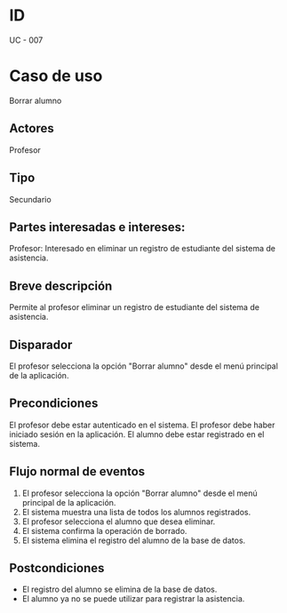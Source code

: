 # ID

UC - 007
# Caso de uso

Borrar alumno
## Actores

Profesor
## Tipo

Secundario
## Partes interesadas e intereses:

Profesor: Interesado en eliminar un registro de estudiante del sistema de asistencia.
## Breve descripción

Permite al profesor eliminar un registro de estudiante del sistema de asistencia.

## Disparador

El profesor selecciona la opción "Borrar alumno" desde el menú principal de la aplicación.

## Precondiciones

El profesor debe estar autenticado en el sistema.
El profesor debe haber iniciado sesión en la aplicación.
El alumno debe estar registrado en el sistema.
## Flujo normal de eventos

1. El profesor selecciona la opción "Borrar alumno" desde el menú principal de la aplicación.
2. El sistema muestra una lista de todos los alumnos registrados.
3. El profesor selecciona el alumno que desea eliminar.
4. El sistema confirma la operación de borrado.
5. El sistema elimina el registro del alumno de la base de datos.

## Postcondiciones
- El registro del alumno se elimina de la base de datos.
- El alumno ya no se puede utilizar para registrar la asistencia.
